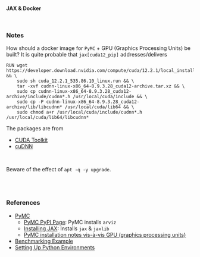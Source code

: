 <br>

**JAX & Docker**

<br>

### Notes

How should a docker image for `PyMC` + GPU (Graphics Processing Units) be built?  It is quite probable that `jax[cuda12_pip]` addresses/delivers

```shell
RUN wget https://developer.download.nvidia.com/compute/cuda/12.2.1/local_installers/cuda_12.2.1_535.86.10_linux.run && \
    sudo sh cuda_12.2.1_535.86.10_linux.run && \
    tar -xvf cudnn-linux-x86_64-8.9.3.28_cuda12-archive.tar.xz && \
    sudo cp cudnn-linux-x86_64-8.9.3.28_cuda12-archive/include/cudnn*.h /usr/local/cuda/include && \
    sudo cp -P cudnn-linux-x86_64-8.9.3.28_cuda12-archive/lib/libcudnn* /usr/local/cuda/lib64 && \
    sudo chmod a+r /usr/local/cuda/include/cudnn*.h /usr/local/cuda/lib64/libcudnn*
```

The packages are from

* [CUDA Toolkit](https://developer.nvidia.com/cuda-downloads?target_os=Linux&target_arch=x86_64&Distribution=Ubuntu&target_version=22.04&target_type=deb_local)
* [cuDNN](https://docs.nvidia.com/deeplearning/cudnn/install-guide/index.html#download)

<br>

Beware of the effect of `apt -q -y upgrade`.

<br>
<br>

### References

* [PyMC](https://www.pymc.io/welcome.html)
  * [PyMC PyPI Page](https://pypi.org/project/pymc/): PyMC installs `arviz`
  * [Installing JAX](https://github.com/google/jax#installation): Installs `jax` & `jaxlib`
  * [PyMC installation notes vis-à-vis GPU (graphics processing units)](https://www.pymc-labs.io/blog-posts/pymc-stan-benchmark/#:~:text=worked%20for%20me%3A-,Install,-PyMC%20v4%20following)
* [Benchmarking Example](https://www.pymc-labs.io/blog-posts/pymc-stan-benchmark/)
* [Setting Up Python Environments](https://pythonspeed.com/articles/activate-virtualenv-dockerfile/)

<br>
<br>

<br>
<br>

<br>
<br>

<br>
<br>